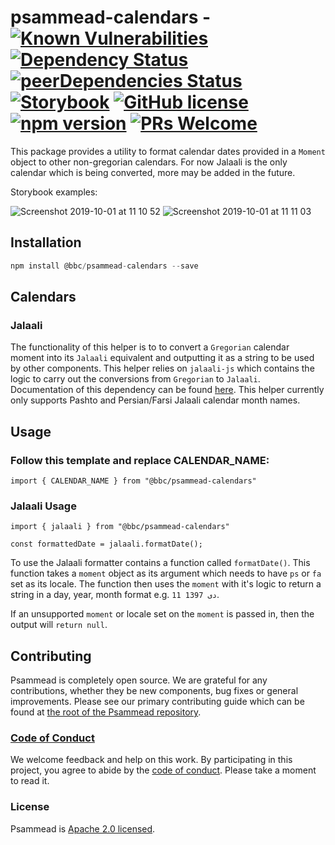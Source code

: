 # psammead-calendars - [![Known Vulnerabilities](https://snyk.io/test/github/bbc/psammead/badge.svg?targetFile=packages%2Fcomponents%2Fpsammead-calendars%2Fpackage.json)](https://snyk.io/test/github/bbc/psammead?targetFile=packages%2Fcomponents%2Fpsammead-calendars%2Fpackage.json) [![Dependency Status](https://david-dm.org/bbc/psammead.svg?path=packages/components/psammead-calendars)](https://david-dm.org/bbc/psammead?path=packages/components/psammead-calendars) [![peerDependencies Status](https://david-dm.org/bbc/psammead/peer-status.svg?path=packages/components/psammead-calendars)](https://david-dm.org/bbc/psammead?path=packages/components/psammead-calendars&type=peer) [![Storybook](https://raw.githubusercontent.com/storybooks/brand/master/badge/badge-storybook.svg?sanitize=true)](https://bbc.github.io/psammead/?path=/story/moment-calendars--containing-image) [![GitHub license](https://img.shields.io/badge/license-Apache%202.0-blue.svg)](https://github.com/bbc/psammead/blob/latest/LICENSE) [![npm version](https://img.shields.io/npm/v/@bbc/psammead-calendars.svg)](https://www.npmjs.com/package/@bbc/psammead-calendars) [![PRs Welcome](https://img.shields.io/badge/PRs-welcome-brightgreen.svg)](https://github.com/bbc/psammead/blob/latest/CONTRIBUTING.md)

This package provides a utility to format calendar dates provided in a `Moment` object to other non-gregorian calendars. For now Jalaali is the only calendar which is being converted, more may be added in the future.

Storybook examples:

![Screenshot 2019-10-01 at 11 10 52](https://user-images.githubusercontent.com/4706195/65954836-b195ca80-e43e-11e9-9a10-cf4095db95d7.png)
![Screenshot 2019-10-01 at 11 11 03](https://user-images.githubusercontent.com/4706195/65954839-b490bb00-e43e-11e9-8e2f-cba22741aa8e.png)

## Installation

```jsx
npm install @bbc/psammead-calendars --save
```

## Calendars

### Jalaali

The functionality of this helper is to to convert a `Gregorian` calendar moment into its `Jalaali` equivalent and outputting it as a string to be used by other components. This helper relies on `jalaali-js` which contains the logic to carry out the conversions from `Gregorian` to `Jalaali`. Documentation of this dependency can be found [here](https://www.npmjs.com/package/jalaali-js). This helper currently only supports Pashto and Persian/Farsi Jalaali calendar month names.

## Usage

<!-- Description of the component usage -->
### Follow this template and replace CALENDAR_NAME:
```
import { CALENDAR_NAME } from "@bbc/psammead-calendars"
```
### Jalaali Usage
```
import { jalaali } from "@bbc/psammead-calendars"

const formattedDate = jalaali.formatDate();
```
To use the Jalaali formatter contains a function called `formatDate()`. This function takes a `moment` object as its argument which needs to have `ps` or `fa` set as its locale. The function then uses the `moment` with it's logic to return a string in a day, year, month format e.g. `11 دی 1397`.

If an unsupported `moment` or locale set on the `moment` is passed in, then the output will `return null`.

## Contributing

Psammead is completely open source. We are grateful for any contributions, whether they be new components, bug fixes or general improvements. Please see our primary contributing guide which can be found at [the root of the Psammead repository](https://github.com/bbc/psammead/blob/latest/CONTRIBUTING.md).

### [Code of Conduct](https://github.com/bbc/psammead/blob/latest/CODE_OF_CONDUCT.md)

We welcome feedback and help on this work. By participating in this project, you agree to abide by the [code of conduct](https://github.com/bbc/psammead/blob/latest/CODE_OF_CONDUCT.md). Please take a moment to read it.

### License

Psammead is [Apache 2.0 licensed](https://github.com/bbc/psammead/blob/latest/LICENSE).
